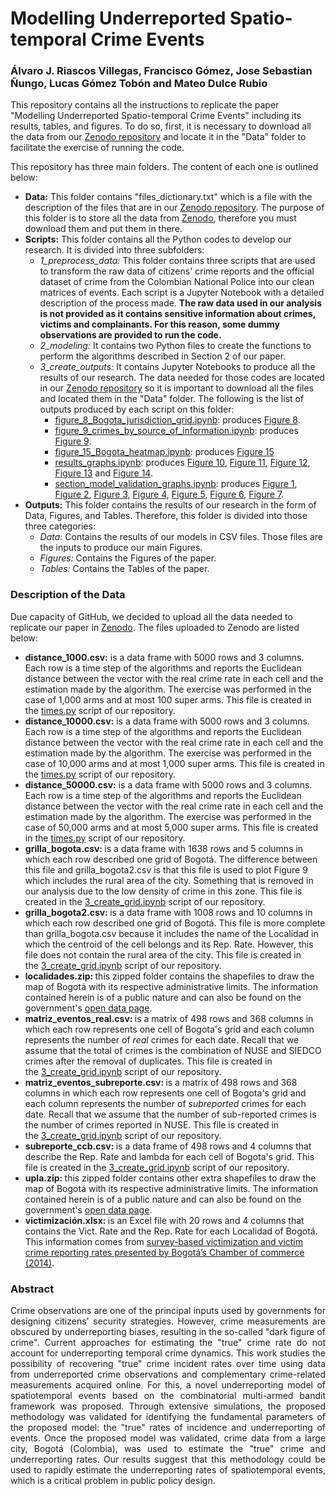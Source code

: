 # Modelling Underreported Spatio-temporal Crime Events
### Álvaro J. Riascos Villegas, Francisco Gómez, Jose Sebastian Ñungo, Lucas Gómez Tobón and Mateo Dulce Rubio

This repository contains all the instructions to replicate the paper "Modelling Underreported Spatio-temporal Crime Events" including its results, tables, and figures. To do so, first, it is necessary to download all the data from our [Zenodo repository](https://zenodo.org/record/7868622#.ZElgsHbMJD8) and locate it in the "Data" folder to facilitate the exercise of running the code. 

This repository has three main folders. The content of each one is outlined below:
- **Data:** This folder contains "files_dictionary.txt" which is a file with the description of the files that are in our [Zenodo repository](https://zenodo.org/record/7868622#.ZElgsHbMJD8). The purpose of this folder is to store all the data from [Zenodo](https://zenodo.org/record/7868622#.ZElgsHbMJD8), therefore you must download them and put them in there. 
- **Scripts:** This folder contains all the Python codes to develop our research. It is divided into three subfolders:
  - *1_preprocess_data:* This folder contains three scripts that are used to transform the raw data of citizens' crime reports and the official dataset of crime from the Colombian National Police into our clean matrices of events. Each script is a Jupyter Notebook with a detailed description of the process made. **The raw data used in our analysis is not provided as it contains sensitive information about crimes, victims and complainants. For this reason, some dummy observations are provided to run the code.**
  - *2_modeling:* It contains two Python files to create the functions to perform the algorithms described in Section 2 of our paper. 
  - *3_create_outputs:* It contains Jupyter Notebooks to produce all the results of our research. The data needed for those codes are located in our [Zenodo repository](https://zenodo.org/record/7868622#.ZElgsHbMJD8) so it is important to download all the files and located them in the "Data" folder. The following is the list of outputs produced by each script on this folder:
    - [figure_8_Bogota_jurisdiction_grid.ipynb](Scripts/3_create_outputs/figure_8_Bogota_jurisdiction_grid.ipynb): produces [Figure 8](Outputs/Figures/figure_8_bogota_grilla.png).
    - [figure_9_crimes_by_source_of_information.ipynb](Scripts/3_create_outputs/figure_9_crimes_by_source_of_information.ipynb): produces [Figure 9](Outputs/Figures/figure_9_unique_crimes_by_source_of_information.png).
    - [figure_15_Bogota_heatmap.ipynb](Scripts/3_create_outputs/figure_15_Bogota_heatmap.ipynb): produces [Figure 15](Outputs/Figures/figure_15_CUCB_crime_estimates.png)
    - [results_graphs.ipynb](Scripts/3_create_outputs/results_graphs.ipynb): produces [Figure 10](Outputs/Figures/figure_10_convergencia_global_mu2.png), [Figure 11](Outputs/Figures/figure_11_convergencia_global_q2.png), [Figure 12](Outputs/Figures/figure_12_convergencia_global_q_ultimo_periodo2.png), [Figure 13](Outputs/Figures/figure_13_convergencia_global_reporte(Nxrho)_mensual.png') and [Figure 14](Outputs/Figures/figure_14_convergencia_global_subreporte(Nxqxrho)_mensual.png).
    - [section_model_validation_graphs.ipynb](Scripts/3_create_outputs/section_model_validation_graphs.ipynb): produces [Figure 1](Outputs/Figures/figure_1_model_validation.png), [Figure 2](Outputs/Figures/figure_2_model_validation.png), [Figure 3](Outputs/Figures/figure_3_model_validation.png), [Figure 4](Outputs/Figures/figure_4_model_validation.png), [Figure 5](Outputs/Figures/figure_5_model_validation.png), [Figure 6](Outputs/Figures/figure_6_model_validation.png), [Figure 7](Outputs/Figures/figure_7_model_validation.png).
- **Outputs:** This folder contains the results of our research in the form of Data, Figures, and Tables. Therefore, this folder is divided into those three categories:
  - *Data:* Contains the results of our models in CSV files. Those files are the inputs to produce our main Figures.
  - *Figures:* Contains the Figures of the paper.
  - *Tables:* Contains the Tables of the paper.
  
### Description of the Data
Due capacity of GitHub, we decided to upload all the data needed to replicate our paper in [Zenodo](https://zenodo.org/record/7868622#.ZElgsHbMJD8). The files uploaded to Zenodo are listed below:
<ul>
	<li><strong>distance_1000.csv:</strong> is a data frame with 5000 rows and 3 columns. Each row is a time step of the algorithms and reports the Euclidean distance between the vector with the real crime rate in each cell and the estimation made by the algorithm. The exercise was performed in the case of 1,000 arms and at most 100 super arms. This file is created in the&nbsp;<a href="https://github.com/lgomezt/Modelling-underreported-crime/blob/main/Scripts/2_modeling/times.py">times.py</a> script of our repository. </li>
	<li><strong>distance_10000.csv:</strong> is a data frame with 5000 rows and 3 columns. Each row is a time step of the algorithms and reports the Euclidean distance between the vector with the real crime rate in each cell and the estimation made by the algorithm. The exercise was performed in the case of 10,000 arms and at most 1,000 super arms. This file is created in the&nbsp;<a href="https://github.com/lgomezt/Modelling-underreported-crime/blob/main/Scripts/2_modeling/times.py">times.py</a> script of our repository. </li>
	<li><strong>distance_50000.csv:</strong> is a data frame with 5000 rows and 3 columns. Each row is a time step of the algorithms and reports the Euclidean distance between the vector with the real crime rate in each cell and the estimation made by the algorithm. The exercise was performed in the case of 50,000 arms and at most 5,000 super arms. This file is created in the&nbsp;<a href="https://github.com/lgomezt/Modelling-underreported-crime/blob/main/Scripts/2_modeling/times.py">times.py</a> script of our repository. </li>
	<li><strong>grilla_bogota.csv:&nbsp;</strong>is a data frame with 1638 rows and 5 columns in which each row described one grid of Bogot&aacute;. The difference between this file and grilla_bogota2.csv is that this file is used to plot Figure 9 which includes the rural area of the city. Something that is removed in our analysis due to the low density of crime in this zone.&nbsp;This file is created in the&nbsp;<a href="https://github.com/lgomezt/Modelling-underreported-crime/blob/main/Scripts/1_preprocess_data/3_create_grid.ipynb">3_create_grid.ipynb</a> script of our repository.</li>
	<li><strong>grilla_bogota2.csv:&nbsp;</strong>is a data frame with&nbsp;1008 rows and 10 columns in which each row described one grid of Bogot&aacute;. This file is more complete than grilla_bogota.csv because it includes the name of the Localidad in which the centroid of the cell belongs and its Rep. Rate. However, this file does not contain the rural area of the city.&nbsp;This file is created in the&nbsp;<a href="https://github.com/lgomezt/Modelling-underreported-crime/blob/main/Scripts/1_preprocess_data/3_create_grid.ipynb">3_create_grid.ipynb</a> script of our repository.</li>
	<li><strong>localidades.zip: </strong>this zipped folder contains the shapefiles to draw the map of Bogot&aacute; with its respective administrative limits. The information contained herein is of a public nature and can also be found on the government&#39;s <a href="https://datosabiertos.bogota.gov.co/dataset/localidad-bogota-d-c">open data page</a>.</li>
	<li><strong>matriz_eventos_real.csv: </strong>is a matrix of 498 rows and 368 columns in which each row represents one cell of Bogota&#39;s grid and each column represents the number of <em>real </em>crimes for each date. Recall that we assume that the total of crimes is the combination of NUSE and SIEDCO crimes after the removal of duplicates. This file is created in the&nbsp;<a href="https://github.com/lgomezt/Modelling-underreported-crime/blob/main/Scripts/1_preprocess_data/3_create_grid.ipynb">3_create_grid.ipynb</a> script of our repository.</li>
	<li><strong>matriz_eventos_subreporte.csv:&nbsp;</strong>is a matrix of 498 rows and 368 columns in which each row represents one cell of Bogota&#39;s grid and each column represents the number of <em>subreported</em> crimes for each date. Recall that we assume that the number of sub-reported crimes is the number of crimes reported in NUSE. This file is created in the&nbsp;<a href="https://github.com/lgomezt/Modelling-underreported-crime/blob/main/Scripts/1_preprocess_data/3_create_grid.ipynb">3_create_grid.ipynb</a> script of our repository.</li>
	<li><strong>subreporte_ccb.csv: </strong>is a data frame of 498 rows and 4 columns that describe the Rep. Rate and lambda for each cell of Bogota&#39;s grid.&nbsp;This file is created in the&nbsp;<a href="https://github.com/lgomezt/Modelling-underreported-crime/blob/main/Scripts/1_preprocess_data/3_create_grid.ipynb">3_create_grid.ipynb</a> script of our repository.</li>
	<li><strong>upla.zip:&nbsp;</strong>this zipped folder contains other&nbsp;extra shapefiles to draw the map of Bogot&aacute; with its respective administrative limits. The information contained herein is of a public nature and can also be found on the government&#39;s <a href="https://datosabiertos.bogota.gov.co/dataset?res_format=KMZ">open data page</a>.</li>
	<li><strong>victimizaci&oacute;n.xlsx:&nbsp;</strong>is an Excel file with 20 rows and 4 columns that contains&nbsp;the Vict. Rate and the Rep. Rate for each Localidad of Bogot&aacute;. This information comes from <a href="https://www.ccb.org.co/content/download/4689/file/Primer%20semestre%20de%202014%20(Chapinero).pdf">survey-based victimization and victim crime reporting rates presented by Bogot&aacute;&rsquo;s Chamber of commerce (2014)</a>.</li>
</ul>

### Abstract
<p align = "justify">
Crime observations are one of the principal inputs used by governments for designing citizens' security strategies. However, crime measurements are obscured by underreporting biases, resulting in the so-called "dark figure of crime". Current approaches for estimating the "true" crime rate do not account for underreporting temporal crime dynamics. This work studies the possibility of recovering "true" crime incident rates over time using data from underreported crime observations and complementary crime-related measurements acquired online. For this, a novel underreporting model of spatiotemporal events based on the combinatorial multi-armed bandit framework was proposed. Through extensive simulations, the proposed methodology was validated for identifying the fundamental parameters of the proposed model: the "true" rates of incidence and underreporting of events. Once the proposed model was validated,  crime data from a large city, Bogotá (Colombia), was used to estimate the "true" crime and underreporting rates. Our results suggest that this methodology could be used to rapidly estimate the underreporting rates of spatiotemporal events, which is a critical problem in public policy design.
</p>
